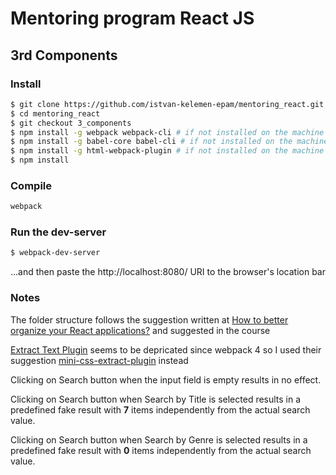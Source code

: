 # Mentoring program React JS

## 3rd Components

### Install

```bash
$ git clone https://github.com/istvan-kelemen-epam/mentoring_react.git
$ cd mentoring_react
$ git checkout 3_components
$ npm install -g webpack webpack-cli # if not installed on the machine yet
$ npm install -g babel-core babel-cli # if not installed on the machine yet
$ npm install -g html-webpack-plugin # if not installed on the machine yet
$ npm install
```

### Compile

```bash
webpack
```

### Run the dev-server

```bash
$ webpack-dev-server
```

...and then paste the http://localhost:8080/ URI to the browser's location bar

### Notes

The folder structure follows the suggestion written at [How to better organize your React applications?](https://medium.com/@alexmngn/how-to-better-organize-your-react-applications-2fd3ea1920f1
) and suggested in the course

[Extract Text Plugin](https://github.com/webpack-contrib/extract-text-webpack-plugin) seems to be depricated since webpack 4 so I used their suggestion [mini-css-extract-plugin](https://github.com/webpack-contrib/mini-css-extract-plugin) instead

Clicking on Search button when the input field is empty results in no effect.

Clicking on Search button when Search by Title is selected results in a predefined fake result with **7** items independently from the actual search value.

Clicking on Search button when Search by Genre is selected results in a predefined fake result with **0** items independently from the actual search value.
